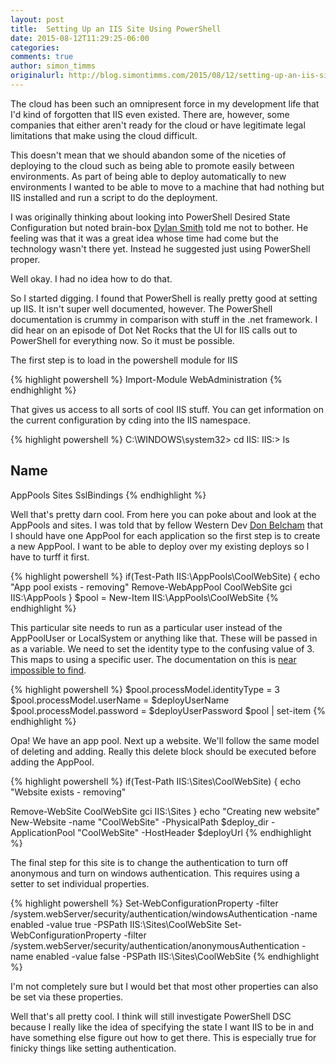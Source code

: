 ```yaml
---
layout: post
title:  Setting Up an IIS Site Using PowerShell
date: 2015-08-12T11:29:25-06:00
categories:
comments: true
author: simon_timms
originalurl: http://blog.simontimms.com/2015/08/12/setting-up-an-iis-site-using-powershell/
---
```


The cloud has been such an omnipresent force in my development life that I'd kind of forgotten that IIS even existed. There are, however, some companies that either aren't ready for the cloud or have legitimate legal limitations that make using the cloud difficult.

This doesn't mean that we should abandon some of the niceties of deploying to the cloud such as being able to promote easily between environments. As part of being able to deploy automatically to new environments I wanted to be able to move to a machine that had nothing but IIS installed and run a script to do the deployment.

I was originally thinking about looking into PowerShell Desired State Configuration but noted brain-box [Dylan Smith](http://www.westerndevs.com/bios/dylan_smith/) told me not to bother. He feeling was that it was a great idea whose time had come but the technology wasn't there yet. Instead he suggested just using PowerShell proper.

Well okay. I had no idea how to do that.

So I started digging. I found that PowerShell is really pretty good at setting up IIS. It isn't super well documented, however. The PowerShell documentation is crummy in comparison with stuff in the .net framework. I did hear on an episode of Dot Net Rocks that the UI for IIS calls out to PowerShell for everything now. So it must be possible.

The first step is to load in the powershell module for IIS

{% highlight powershell %}
Import-Module WebAdministration
{% endhighlight %}

That gives us access to all sorts of cool IIS stuff. You can get information on the current configuration by cding into the IIS namespace.

{% highlight powershell %}
C:\WINDOWS\system32> cd IIS:
IIS:\> ls

Name
----
AppPools
Sites
SslBindings
{% endhighlight %}

Well that's pretty darn cool. From here you can poke about and look at the AppPools and sites. I was told that by fellow Western Dev [Don Belcham](http://www.westerndevs.com/bios/donald_belcham/) that I should have one AppPool for each application so the first step is to create a new AppPool. I want to be able to deploy over my existing deploys so I have to turff it first.

{% highlight powershell %}
if(Test-Path IIS:\AppPools\CoolWebSite)
{
	echo "App pool exists - removing"
	Remove-WebAppPool CoolWebSite
	gci IIS:\AppPools
}
$pool = New-Item IIS:\AppPools\CoolWebSite
{% endhighlight %}

This particular site needs to run as a particular user instead of the AppPoolUser or LocalSystem or anything like that. These will be passed in as a variable. We need to set the identity type to the confusing value of 3. This maps to using a specific user. The documentation on this is [near impossible to find](https://msdn.microsoft.com/en-us/library/ms689446(v=vs.90).aspx).

{% highlight powershell %}
$pool.processModel.identityType = 3
$pool.processModel.userName = $deployUserName
$pool.processModel.password = $deployUserPassword
$pool | set-item
{% endhighlight %}

Opa! We have an app pool. Next up a website. We'll follow the same model of deleting and adding. Really this delete block should be executed before adding the AppPool.

{% highlight powershell %}
if(Test-Path IIS:\Sites\CoolWebSite)
{
echo "Website exists - removing"

Remove-WebSite CoolWebSite
gci IIS:\Sites
}
echo "Creating new website"
New-Website -name "CoolWebSite" -PhysicalPath $deploy_dir -ApplicationPool "CoolWebSite" -HostHeader $deployUrl
{% endhighlight %}

The final step for this site is to change the authentication to turn off anonymous and turn on windows authentication. This requires using a setter to set individual properties.

{% highlight powershell %}
Set-WebConfigurationProperty -filter /system.webServer/security/authentication/windowsAuthentication -name enabled -value true -PSPath IIS:\Sites\CoolWebSite
Set-WebConfigurationProperty -filter /system.webServer/security/authentication/anonymousAuthentication -name enabled -value false -PSPath IIS:\Sites\CoolWebSite
{% endhighlight %}

I'm not completely sure but I would bet that most other properties can also be set via these properties.

Well that's all pretty cool. I think will still investigate PowerShell DSC because I really like the idea of specifying the state I want IIS to be in and have something else figure out how to get there. This is especially true for finicky things like setting authentication.

